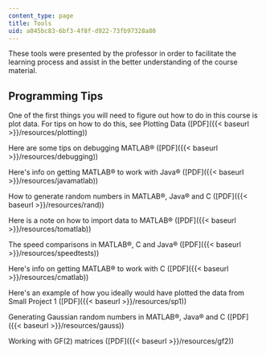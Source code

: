 ```yaml
---
content_type: page
title: Tools
uid: a045bc83-6bf3-4f8f-d922-73fb97328a80
---
```


These tools were presented by the professor in order to facilitate the learning process and assist in the better understanding of the course material.

Programming Tips
----------------

One of the first things you will need to figure out how to do in this course is plot data. For tips on how to do this, see Plotting Data ([PDF]({{< baseurl >}}/resources/plotting))

Here are some tips on debugging MATLAB® ([PDF]({{< baseurl >}}/resources/debugging))

Here's info on getting MATLAB® to work with Java® ([PDF]({{< baseurl >}}/resources/javamatlab))

How to generate random numbers in MATLAB®, Java® and C ([PDF]({{< baseurl >}}/resources/rand))

Here is a note on how to import data to MATLAB® ([PDF]({{< baseurl >}}/resources/tomatlab))

The speed comparisons in MATLAB®, C and Java® ([PDF]({{< baseurl >}}/resources/speedtests))

Here's info on getting MATLAB® to work with C ([PDF]({{< baseurl >}}/resources/cmatlab))

Here's an example of how you ideally would have plotted the data from Small Project 1 ([PDF]({{< baseurl >}}/resources/sp1))

Generating Gaussian random numbers in MATLAB®, Java® and C ([PDF]({{< baseurl >}}/resources/gauss))

Working with GF(2) matrices ([PDF]({{< baseurl >}}/resources/gf2))